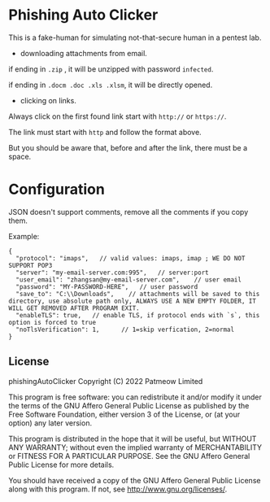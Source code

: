 # Phishing Auto Clicker

This is a fake-human for simulating not-that-secure human in a pentest lab.

- downloading attachments from email.

if ending in `.zip` , it will be unzipped with password `infected`.

if ending in `.docm .doc .xls .xlsm`, it will be directly opened.

- clicking on links.

Always click on the first found link start with `http://` or `https://`.

The link must start with `http` and follow the format above.

But you should be aware that, before and after the link, there must be a space.

# Configuration

JSON doesn't support comments, remove all the comments if you copy them.

Example:

```jsonc
{
  "protocol": "imaps",   // valid values: imaps, imap ; WE DO NOT SUPPORT POP3
  "server": "my-email-server.com:995",   // server:port
  "user_email": "zhangsan@my-email-server.com",    // user email
  "password": "MY-PASSWORD-HERE",   // user password
  "save_to": "C:\\Downloads",    // attachments will be saved to this directory, use absolute path only, ALWAYS USE A NEW EMPTY FOLDER, IT WILL GET REMOVED AFTER PROGRAM EXIT.
  "enableTLS": true,   // enable TLS, if protocol ends with `s`, this option is forced to true
  "noTlsVerification": 1,      // 1=skip verfication, 2=normal
}
```

## License

 phishingAutoClicker
 Copyright (C) 2022  Patmeow Limited
 
 This program is free software: you can redistribute it and/or modify
 it under the terms of the GNU Affero General Public License as published by
 the Free Software Foundation, either version 3 of the License, or
 (at your option) any later version.
 
 This program is distributed in the hope that it will be useful,
 but WITHOUT ANY WARRANTY; without even the implied warranty of
 MERCHANTABILITY or FITNESS FOR A PARTICULAR PURPOSE.  See the
 GNU Affero General Public License for more details.
 
 You should have received a copy of the GNU Affero General Public License
 along with this program.  If not, see <http://www.gnu.org/licenses/>.

